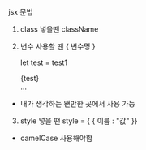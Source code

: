 jsx 문법

1. class 넣을땐 className
   
   <div className="test"></div>

3. 변수 사용할 땐 { 변수명 }

   let test = test1
   <div className={test}></div>
   <div>{test}</div>
   ...

- 내가 생각하는 왠만한 곳에서 사용 가능

3. style 넣을 땐 style = { { 이름 : "값" }}
   
   <div style={ {color : "red", fonSize : "16px"}}></div>

- camelCase 사용해야함
